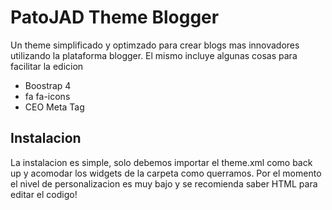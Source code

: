 # PatoJAD Theme Blogger

Un theme simplificado y optimzado para crear blogs mas innovadores utilizando la plataforma blogger. El mismo incluye algunas cosas para facilitar la edicion

  - Boostrap 4
  - fa fa-icons
  - CEO Meta Tag

## Instalacion
La instalacion es simple, solo debemos importar el theme.xml como back up y acomodar los widgets de la carpeta como querramos. Por el momento el nivel de personalizacion es muy bajo y se recomienda saber HTML para editar el codigo!
